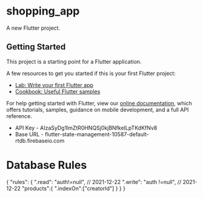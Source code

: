 # shopping_app

A new Flutter project.

## Getting Started

This project is a starting point for a Flutter application.

A few resources to get you started if this is your first Flutter project:

- [Lab: Write your first Flutter app](https://flutter.dev/docs/get-started/codelab)
- [Cookbook: Useful Flutter samples](https://flutter.dev/docs/cookbook)

For help getting started with Flutter, view our
[online documentation](https://flutter.dev/docs), which offers tutorials,
samples, guidance on mobile development, and a full API reference.

- API Key - AIzaSyDg1lmZtR0HNQSj0kjBNfkeILpTKdKfNv8
- Base URL - flutter-state-management-10587-default-rtdb.firebaseio.com

# Database Rules

{
"rules": {
".read": "auth!=null", // 2021-12-22
".write": "auth !=null", // 2021-12-22
"products":{
".indexOn":["creatorId"]
}
}
}
